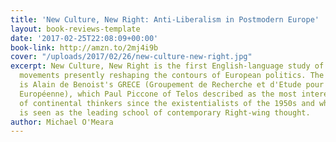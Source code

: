 ```yaml
---
title: 'New Culture, New Right: Anti-Liberalism in Postmodern Europe'
layout: book-reviews-template
date: '2017-02-25T22:08:09+00:00'
book-link: http://amzn.to/2mj4i9b
cover: "/uploads/2017/02/26/new-culture-new-right.jpg"
excerpt: New Culture, New Right is the first English-language study of the identitarian
  movements presently reshaping the contours of European politics. The study's focus
  is Alain de Benoist's GRECE (Groupement de Recherche et d'Etude pour la Civilisation
  Européenne), which Paul Piccone of Telos described as the most interesting group
  of continental thinkers since the existentialists of the 1950s and which elsewhere
  is seen as the leading school of contemporary Right-wing thought.
author: Michael O'Meara
---
```

